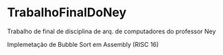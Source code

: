 # TrabalhoFinalDoNey
Trabalho de final de disciplina de arq. de computadores do professor Ney

Implemetação de Bubble Sort em Assembly (RISC 16)